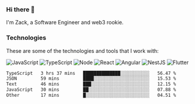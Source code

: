 ### Hi there 👋
I'm Zack, a Software Engineer and web3 rookie.

### Technologies
These are some of the technologies and tools that I work with:

![JavaScript](https://img.shields.io/badge/JavaScript-323330.svg?logo=javascript&logoColor=F7DF1E) 
![TypeScript](https://img.shields.io/badge/TypeScript-007ACC.svg?logo=typescript&logoColor=white) 
![Node](https://img.shields.io/badge/Node.js-43853D.svg?logo=node.js&logoColor=white)
![React](https://img.shields.io/badge/React-20232a.svg?logo=react&logoColor=61DAFB) 
![Angular](https://img.shields.io/badge/Angular-E23237.svg?logo=angularjs&logoColor=white)
![NestJS](https://img.shields.io/badge/NestJS-E0234E?logo=nestjs&logoColor=white)
![Flutter](https://img.shields.io/badge/Flutter-02569B.svg?logo=flutter&logoColor=white)

<!--START_SECTION:waka-->

```txt
TypeScript   3 hrs 37 mins   ██████████████░░░░░░░░░░░   56.47 %
JSON         59 mins         ████░░░░░░░░░░░░░░░░░░░░░   15.53 %
Text         46 mins         ███░░░░░░░░░░░░░░░░░░░░░░   12.15 %
JavaScript   30 mins         ██░░░░░░░░░░░░░░░░░░░░░░░   07.88 %
Other        17 mins         █░░░░░░░░░░░░░░░░░░░░░░░░   04.51 %
```

<!--END_SECTION:waka-->
